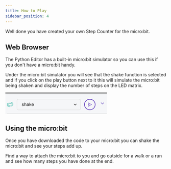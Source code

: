 ```yaml
---
title: How to Play
sidebar_position: 4
---
```


Well done you have created your own Step Counter for the micro:bit.

## Web Browser

The Python Editor has a built-in micro:bit simulator so you can use this if you don't have a micro:bit handy.

Under the micro:bit simulator you will see that the shake function is selected and if you click on the play button next to it this will simulate the micro:bit being shaken and display the number of steps on the LED matrix.

![the shake function](./img/shakeFunction.png)

## Using the micro:bit

Once you have downloaded the code to your micro:bit you can shake the micro:bit and see your steps add up.

Find a way to attach the micro:bit to you and go outside for a walk or a run and see how many steps you have done at the end.